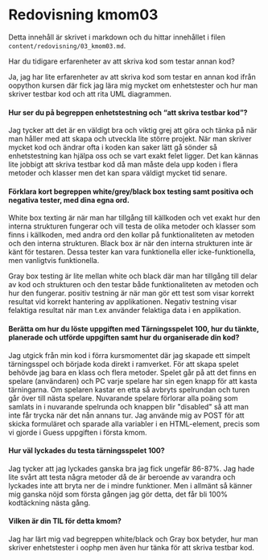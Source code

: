 ---
---
Redovisning kmom03
=========================

Detta innehåll är skrivet i markdown och du hittar innehållet i filen `content/redovisning/03_kmom03.md`.

Har du tidigare erfarenheter av att skriva kod som testar annan kod?

Ja, jag har lite erfarenheter av att skriva kod som testar en annan kod ifrån oopython kursen där fick jag lära mig mycket om enhetstester och hur man skriver testbar kod och att rita UML diagrammen.


#### Hur ser du på begreppen enhetstestning och “att skriva testbar kod”?

Jag tycker att det är en väldigt bra och viktig grej att göra och tänka på när man håller med att skapa och utveckla lite större projekt. När man skriver mycket kod och ändrar ofta i koden kan saker lätt gå sönder så enhetstestning kan hjälpa oss och se vart exakt felet ligger. Det kan kännas lite jobbigt att skriva testbar kod då man måste dela upp koden i flera metoder och klasser men det kan spara väldigt mycket tid senare.

#### Förklara kort begreppen white/grey/black box testing samt positiva och negativa tester, med dina egna ord.

White box texting är när man har tillgång till källkoden och vet exakt hur den interna strukturen fungerar och vill testa de olika metoder och klasser som finns i källkoden, med andra ord den kollar på funktionaliteten av metoden och den interna strukturen.
Black box är när den interna strukturen inte är känt för testaren. Dessa tester kan vara funktionella eller icke-funktionella, men vanligtvis funktionella.

Gray box testing är lite mellan white och black där man har tillgång till delar av kod och strukturen och den testar både funktionaliteten av metoden och hur den fungerar.
positiv testning är när man gör ett test som visar korrekt resultat vid korrekt hantering av applikationen. Negativ testning visar felaktiga resultat när man t.ex använder felaktiga data i en applikation.

#### Berätta om hur du löste uppgiften med Tärningsspelet 100, hur du tänkte, planerade och utförde uppgiften samt hur du organiserade din kod?

Jag utgick från min kod i förra kursmomentet där jag skapade ett simpelt tärningsspel och började koda direkt i ramverket. För att skapa spelet behövde jag bara en klass och flera metoder. Spelet går på att det finns en spelare (användaren) och PC varje spelare har sin egen knapp för att kasta tärningarna.
Om spelaren kastar en etta så avbryts spelrundan och turen går över till nästa spelare. Nuvarande spelare förlorar alla poäng som samlats in i nuvarande  spelrunda och knappen blir "disabled" så att man inte får trycka när det nån annans tur. Jag använde mig av POST för att skicka formuläret och sparade alla variabler i en HTML-element, precis som vi gjorde i Guess uppgiften i första kmom.

#### Hur väl lyckades du testa tärningsspelet 100?
Jag tycker att jag lyckades ganska bra jag fick ungefär 86-87%. Jag hade lite svårt att testa några metoder då de är beroende av varandra och lyckades inte att bryta ner de i mindre funktioner. Men i allmänt så känner mig ganska nöjd som första gången jag gör detta, det får bli 100% kodtäckning nästa gång.

#### Vilken är din TIL för detta kmom?
Jag har lärt mig vad begreppen white/black och Gray box betyder, hur man skriver enhetstester i oophp men även hur tänka för att skriva testbar kod.
